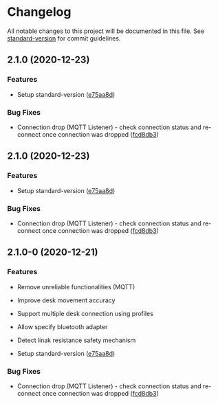 # Changelog

All notable changes to this project will be documented in this file. See [standard-version](https://github.com/conventional-changelog/standard-version) for commit guidelines.

## 2.1.0 (2020-12-23)


### Features

* Setup standard-version ([e75aa8d](https://github.com/alex20465/deskbluez/commit/e75aa8ddce33214bb418edde4e7e87caec36f7f0))


### Bug Fixes

* Connection drop (MQTT Listener) - check connection status and re-connect once connection was dropped ([fcd8db3](https://github.com/alex20465/deskbluez/commit/fcd8db3199e2d15fcd38724c8fab60b3c27e5365))

## 2.1.0 (2020-12-23)


### Features

* Setup standard-version ([e75aa8d](https://github.com/alex20465/deskbluez/commit/e75aa8ddce33214bb418edde4e7e87caec36f7f0))


### Bug Fixes

* Connection drop (MQTT Listener) - check connection status and re-connect once connection was dropped ([fcd8db3](https://github.com/alex20465/deskbluez/commit/fcd8db3199e2d15fcd38724c8fab60b3c27e5365))

## 2.1.0-0 (2020-12-21)


### Features

* Remove unreliable functionalities (MQTT)

* Improve desk movement accuracy

* Support multiple desk connection using profiles

* Allow specify bluetooth adapter

* Detect linak resistance safety mechanism

* Setup standard-version ([e75aa8d](https://github.com/alex20465/deskbluez/commit/e75aa8ddce33214bb418edde4e7e87caec36f7f0))


### Bug Fixes

* Connection drop (MQTT Listener) - check connection status and re-connect once connection was dropped ([fcd8db3](https://github.com/alex20465/deskbluez/commit/fcd8db3199e2d15fcd38724c8fab60b3c27e5365))
